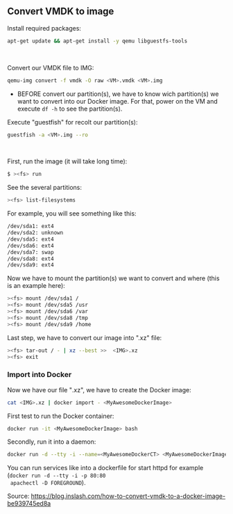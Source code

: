 ## Convert VMDK to image

Install required packages:
```bash
apt-get update && apt-get install -y qemu libguestfs-tools
```

<br>

Convert our VMDK file to IMG:
```bash
qemu-img convert -f vmdk -O raw <VM>.vmdk <VM>.img
```

* BEFORE convert our partition(s), we have to know wich partition(s) we want to convert into our Docker image. For that, power on the VM and execute <code>df -h</code> to see the partition(s).

Execute "guestfish" for recolt our partition(s):
```bash
guestfish -a <VM>.img --ro
```

<br>

First, run the image (it will take long time):
```bash
$ ><fs> run
```

See the several partitions:
```bash
><fs> list-filesystems
```

For example, you will see something like this:
```bash
/dev/sda1: ext4
/dev/sda2: unknown
/dev/sda5: ext4
/dev/sda6: ext4
/dev/sda7: swap
/dev/sda8: ext4
/dev/sda9: ext4
```

Now we have to mount the partition(s) we want to convert and where (this is an example here):
```bash
><fs> mount /dev/sda1 /
><fs> mount /dev/sda5 /usr
><fs> mount /dev/sda6 /var
><fs> mount /dev/sda8 /tmp
><fs> mount /dev/sda9 /home
```

Last step, we have to convert our image into ".xz" file:
```bash
><fs> tar-out / - | xz --best >>  <IMG>.xz
><fs> exit
```


### Import into Docker

Now we have our file "<IMG>.xz", we have to create the Docker image:
```bash
cat <IMG>.xz | docker import - <MyAwesomeDockerImage>
```

First test to run the Docker container:
```bash
docker run -it <MyAwesomeDockerImage> bash
```
Secondly, run it into a daemon:
```bash
docker run -d --tty -i --name=<MyAwesomeDockerCT> <MyAwesomeDockerImage> bash
```
You can run services like into a dockerfile for start httpd for example (<code>docker run -d --tty -i  -p 80:80 <MyAwesomeDockerCT> <MyAwesomeDockerImage> apachectl -D FOREGROUND</code>).


Source: https://blog.inslash.com/how-to-convert-vmdk-to-a-docker-image-be939745ed8a
